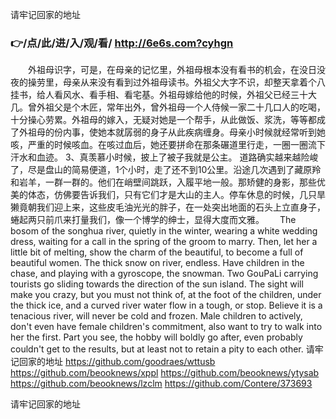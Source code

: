 
请牢记回家的地址




### 👉/点/此/进/入/观/看/ http://6e6s.com?cyhgn




　　外祖母识字，可是，在母亲的记忆里，外祖母根本没有看书的机会，在没日没夜的操劳里，母亲从来没有看到过外祖母读书。外祖父大字不识，却整天拿着个八挂书，给人看风水、看手相、看宅基。外祖母嫁给他的时候，外祖父已经三十大几。曾外祖父是个木匠，常年出外，曾外祖母一个人侍候一家二十几口人的吃喝，十分操心劳累。外祖母的嫁入，无疑对她是一个帮手，从此做饭、浆洗，等等都成了外祖母的份内事，使她本就孱弱的身子从此疾病缠身。母亲小时候就经常听到她咳，严重的时候咳血。在咳过血后，她还要拼命在那条碾道里行走，一圈一圈流下汗水和血迹。
	3、真羡慕小时候，披上了被子我就是公主。
道路确实越来越险峻了，尽是盘山的简易便道，1个小时，走了还不到10公里。沿途几次遇到了藏原羚和岩羊，一群一群的。他们在峭壁间跳跃，入履平地一般。那矫健的身影，那些优美的体态，仿佛要告诉我们，只有它们才是大山的主人。停车休息的时候，几只旱獭竟朝我们迎上来，这些皮毛油光光的胖子，在一处突出地面的石头上立直身子，蜷起两只前爪来打量我们，像一个博学的绅士，显得大度而文雅。　　
The bosom of the songhua river, quietly in the winter, wearing a white wedding dress, waiting for a call in the spring of the groom to marry.
Then, let her a little bit of melting, show the charm of the beautiful, to become a full of beautiful women.
The thick snow on river, endless.
Have children in the chase, and playing with a gyroscope, the snowman.
Two GouPaLi carrying tourists go sliding towards the direction of the sun island.
The sight will make you crazy, but you must not think of, at the foot of the children, under the thick ice, and a curved river water flow in a tough, or stop.
Believe it is a tenacious river, will never be cold and frozen.
Male children to actively, don't even have female children's commitment, also want to try to walk into her the first.
Part you see, the hobby will boldly go after, even probably couldn't get to the results, but at least not to retain a pity to each other.
请牢记回家的地址 https://github.com/goodraes/wttusb
https://github.com/beooknews/xppl
https://github.com/beooknews/ytysab
https://github.com/beooknews/lzclm
https://github.com/Contere/373693





请牢记回家的地址
